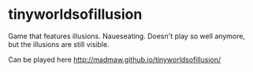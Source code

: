 tinyworldsofillusion
====================

Game that features illusions. Naueseating. Doesn't play so well anymore, but the illusions are still visible.

Can be played here http://madmaw.github.io/tinyworldsofillusion/
